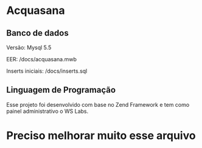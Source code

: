 # Acquasana #
## Banco de dados ##

Versão: Mysql 5.5

EER: /docs/acquasana.mwb

Inserts iniciais: /docs/inserts.sql

## Linguagem de Programação ##

Esse projeto foi desenvolvido com base no Zend Framework e tem como painel administrativo o WS Labs.

# Preciso melhorar muito esse arquivo #